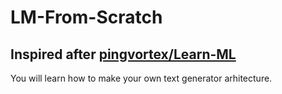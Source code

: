 # LM-From-Scratch

Inspired after [pingvortex/Learn-ML](https://github.com/pingvortex/Learn-ML)
---
You will learn how to make your own text generator arhitecture.
